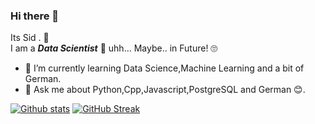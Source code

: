 ### Hi there 👋
Its Sid . 🙉<br>
I am a <i><b>Data Scientist</b></i> 🤔 uhh... Maybe.. in Future! 🙄 <br>

- 🌱 I’m currently learning Data Science,Machine Learning and a bit of German.
- 💬 Ask me about Python,Cpp,Javascript,PostgreSQL and German 😊.
<!-- 
- 🔭 I’m currently working on .
- 👯 I’m looking to collaborate on anything
- 🤔 I’m looking for help with
- 📫 How to reach me: ...
- 😄 Pronouns: ...
- ⚡ Fun fact: 
-->
[![Github stats](https://github-readme-stats.vercel.app/api?username=siddiqkaithodu)](/../..)
[![GitHub Streak](https://github-readme-streak-stats.herokuapp.com?user=siddiqkaithodu&theme=blux)](/../..)

